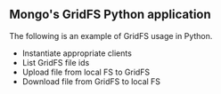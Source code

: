 ## Mongo's GridFS Python application

The following is an example of GridFS usage in Python.

- Instantiate appropriate clients
- List GridFS file ids
- Upload file from local FS to GridFS
- Download file from GridFS to local FS